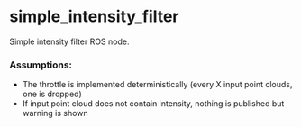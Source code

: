 # simple_intensity_filter

Simple intensity filter ROS node.

### Assumptions:
- The throttle is implemented deterministically (every X input point clouds, one is dropped)
- If input point cloud does not contain intensity, nothing is published but warning is shown
